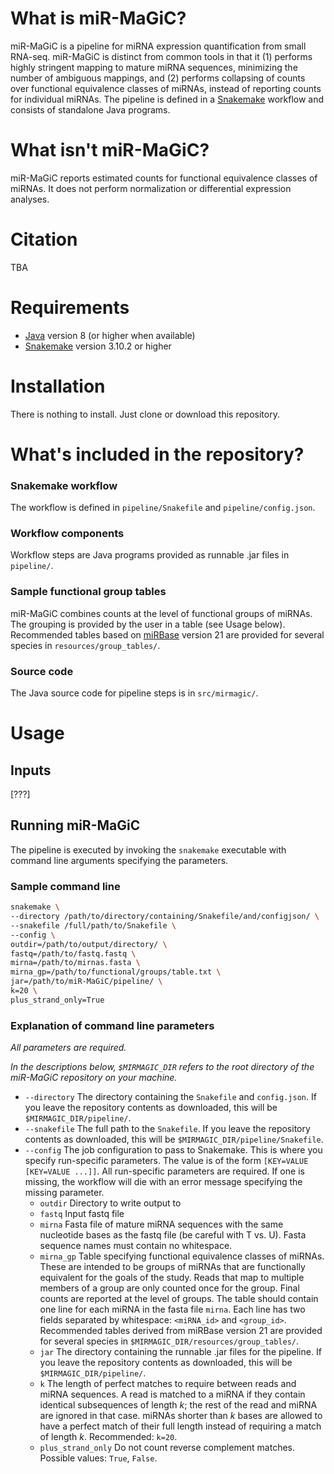 # What is miR-MaGiC?

miR-MaGiC is a pipeline for miRNA expression quantification from small RNA-seq. miR-MaGiC is distinct from common tools in that it (1)  performs highly stringent mapping to mature miRNA sequences, minimizing the number of ambiguous mappings, and (2) performs collapsing of counts over functional equivalence classes of miRNAs, instead of reporting counts for individual miRNAs. The pipeline is defined in a [Snakemake](https://snakemake.readthedocs.io/en/stable/) workflow and consists of standalone Java programs.

# What isn't miR-MaGiC?

miR-MaGiC reports estimated counts for functional equivalence classes of miRNAs. It does not perform normalization or differential expression analyses.

# Citation

TBA

# Requirements

- [Java](https://www.java.com/en/download/) version 8 (or higher when available)
- [Snakemake](https://snakemake.readthedocs.io/en/stable/index.html) version 3.10.2 or higher

# Installation

There is nothing to install. Just clone or download this repository.

# What's included in the repository?

### Snakemake workflow

The workflow is defined in `pipeline/Snakefile` and `pipeline/config.json`.

### Workflow components

Workflow steps are Java programs provided as runnable .jar files in `pipeline/`.

### Sample functional group tables

miR-MaGiC combines counts at the level of functional groups of miRNAs. The grouping is provided by the user in a table (see Usage below). Recommended tables based on [miRBase](http://www.mirbase.org/) version 21 are provided for several species in `resources/group_tables/`.

### Source code

The Java source code for pipeline steps is in `src/mirmagic/`.

# Usage

## Inputs

[???]

## Running miR-MaGiC

The pipeline is executed by invoking the `snakemake` executable with command line arguments specifying the parameters.

### Sample command line

```bash
snakemake \ 
--directory /path/to/directory/containing/Snakefile/and/configjson/ \ 
--snakefile /full/path/to/Snakefile \
--config \
outdir=/path/to/output/directory/ \
fastq=/path/to/fastq.fastq \
mirna=/path/to/mirnas.fasta \
mirna_gp=/path/to/functional/groups/table.txt \
jar=/path/to/miR-MaGiC/pipeline/ \
k=20 \
plus_strand_only=True
```

### Explanation of command line parameters

*All parameters are required.*

*In the descriptions below, `$MIRMAGIC_DIR` refers to the root directory of the miR-MaGiC repository on your machine.*

- `--directory` The directory containing the `Snakefile` and `config.json`. If you leave the repository contents as downloaded, this will be `$MIRMAGIC_DIR/pipeline/`.
- `--snakefile` The full path to the `Snakefile`. If you leave the repository contents as downloaded, this will be `$MIRMAGIC_DIR/pipeline/Snakefile`.
- `--config` The job configuration to pass to Snakemake. This is where you specify run-specific parameters. The value is of the form `[KEY=VALUE [KEY=VALUE ...]]`. All run-specific parameters are required. If one is missing, the workflow will die with an error message specifying the missing parameter. 
  - `outdir` Directory to write output to
  - `fastq` Input fastq file
  - `mirna` Fasta file of mature miRNA sequences with the same nucleotide bases as the fastq file (be careful with T vs. U). Fasta sequence names must contain no whitespace.
  - `mirna_gp` Table specifying functional equivalence classes of miRNAs. These are intended to be groups of miRNAs that are functionally equivalent for the goals of the study. Reads that map to multiple members of a group are only counted once for the group. Final counts are reported at the level of groups. The table should contain one line for each miRNA in the fasta file `mirna`. Each line has two fields separated by whitespace: `<miRNA_id>` and `<group_id>`. Recommended tables derived from miRBase version 21 are provided for several species in `$MIRMAGIC_DIR/resources/group_tables/`.
  - `jar` The directory containing the runnable .jar files for the pipeline. If you leave the repository contents as downloaded, this will be `$MIRMAGIC_DIR/pipeline/`.
  - `k` The length of perfect matches to require between reads and miRNA sequences. A read is matched to a miRNA if they contain identical subsequences of length *k*; the rest of the read and miRNA are ignored in that case. miRNAs shorter than *k* bases are allowed to have a perfect match of their full length instead of requiring a match of length *k*. Recommended: `k=20`.
  - `plus_strand_only` Do not count reverse complement matches. Possible values: `True`, `False`.





